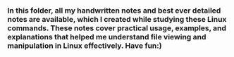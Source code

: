 ### In this folder, all my handwritten notes and best ever detailed notes are available, which I created while studying these Linux commands. These notes cover practical usage, examples, and explanations that helped me understand file viewing and manipulation in Linux effectively. Have fun:)
